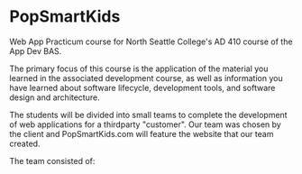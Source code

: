 # PopSmartKids
Web App Practicum course for North Seattle College's AD 410 course of the App Dev BAS.

The primary focus of this course is the application of the material you learned in the associated development 
course, as well as information you have learned about software lifecycle, development tools, and software design and architecture. 

The students will be divided into small teams to complete the development of web applications for a third­party "customer". Our team
was chosen by the client and PopSmartKids.com will feature the website that our team created. 

The team consisted of:


